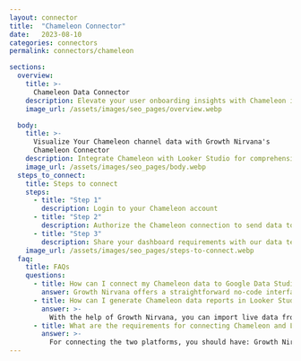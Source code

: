 ```yaml
---
layout: connector
title:  "Chameleon Connector"
date:   2023-08-10
categories: connectors
permalink: connectors/chameleon

sections:
  overview:
    title: >-
      Chameleon Data Connector
    description: Elevate your user onboarding insights with Chameleon integration. Seamlessly merge Chameleon's user behavior data with Looker Studio's analytical prowess, unlocking insights that shape user journeys, interactions, and product experiences.
    image_url: /assets/images/seo_pages/overview.webp

  body:
    title: >-
      Visualize Your Chameleon channel data with Growth Nirvana's
      Chameleon Connector
    description: Integrate Chameleon with Looker Studio for comprehensive user onboarding analytics that guide your product strategies.
    image_url: /assets/images/seo_pages/body.webp
  steps_to_connect:
    title: Steps to connect
    steps:
      - title: "Step 1"
        description: Login to your Chameleon account
      - title: "Step 2"
        description: Authorize the Chameleon connection to send data to Growth Nirvana
      - title: "Step 3"
        description: Share your dashboard requirements with our data team. We will build the report for you.
    image_url: /assets/images/seo_pages/steps-to-connect.webp
  faq:
    title: FAQs
    questions:
      - title: How can I connect my Chameleon data to Google Data Studio/Looker Studio?
        answer: Growth Nirvana offers a straightforward no-code interface to connect to Chameleon data sources.
      - title: How can I generate Chameleon data reports in Looker Studio?
        answer: >-
          With the help of Growth Nirvana, you can import live data from Chameleon into Looker Studio. These data can be viewed in charts, tables, and dashboards to generate branded reports that can be shared instantly.
      - title: What are the requirements for connecting Chameleon and Looker Studio?
        answer: >-
          For connecting the two platforms, you should have: Growth Nirvana Account and Chameleon Ads Account
---
```

